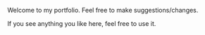 Welcome to my portfolio. Feel free to make suggestions/changes.

If you see anything you like here, feel free to use it. 
